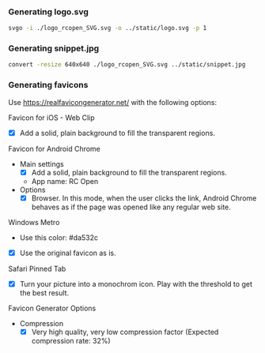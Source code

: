 ### Generating logo.svg

```sh
svgo -i ./logo_rcopen_SVG.svg -o ../static/logo.svg -p 1
```

### Generating snippet.jpg

```sh
convert -resize 640x640 ./logo_rcopen_SVG.svg ../static/snippet.jpg
```

### Generating favicons

Use https://realfavicongenerator.net/ with the following options:

Favicon for iOS - Web Clip
 - [x] Add a solid, plain background to fill the transparent regions.

Favicon for Android Chrome
 - Main settings
   - [x] Add a solid, plain background to fill the transparent regions.
   - App name: RC Open
 - Options
   - [x] Browser. In this mode, when the user clicks the link, Android Chrome behaves as if the page was opened like any regular web site. 

Windows Metro
 - Use this color: #da532c
 - [x] Use the original favicon as is.

Safari Pinned Tab
 - [x] Turn your picture into a monochrom icon. Play with the threshold to get the best result.

Favicon Generator Options
 - Compression
   - [x] Very high quality, very low compression factor (Expected compression rate: 32%)
